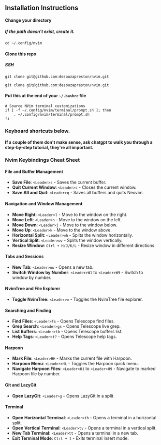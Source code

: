 ## Installation Instructions

#### Change your directory
##### If the path doesn't exist, create it.
```
cd ~/.config/nvim
```

#### Clone this repo
##### SSH
```
git clone git@github.com:desouzapreston/nvim.git
```
```
git clone git@github.com:desouzapreston/nvim.git
```

#### Put this at the end of your `~/.bashrc` file
```
# Source NVim terminal customizations
if [ -f ~/.config/nvim/terminal/prompt.sh ]; then
    . ~/.config/nvim/terminal/prompt.sh
fi
```

### Keyboard shortcuts below.
#### If a couple of them don't make sense, ask chatgpt to walk you through a step-by-step tutorial, they're all important.

### Nvim Keybindings Cheat Sheet

#### File and Buffer Management
- **Save File**: `<Leader>s` - Saves the current buffer.
- **Quit Current Window**: `<Leader>c` - Closes the current window.
- **Save All and Quit**: `<Leader>q` - Saves all buffers and quits Neovim.

#### Navigation and Window Management
- **Move Right**: `<Leader>l` - Move to the window on the right.
- **Move Left**: `<Leader>h` - Move to the window on the left.
- **Move Down**: `<Leader>j` - Move to the window below.
- **Move Up**: `<Leader>k` - Move to the window above.
- **Horizontal Split**: `<Leader>wh` - Splits the window horizontally.
- **Vertical Split**: `<Leader>wv` - Splits the window vertically.
- **Resize Window**: `Ctrl + H/J/K/L` - Resize window in different directions.

#### Tabs and Sessions
- **New Tab**: `<Leader>nw` - Opens a new tab.
- **Switch Window by Number**: `<Leader>W1` to `<Leader>W9` - Switch to window by number.

#### NvimTree and File Explorer
- **Toggle NvimTree**: `<Leader>m` - Toggles the NvimTree file explorer.

#### Searching and Finding
- **Find Files**: `<Leader>fs` - Opens Telescope find files.
- **Grep Search**: `<Leader>gs` - Opens Telescope live grep.
- **List Buffers**: `<Leader>tb` - Opens Telescope buffers list.
- **Help Tags**: `<Leader>t?` - Opens Telescope help tags.

#### Harpoon
- **Mark File**: `<Leader>HH` - Marks the current file with Harpoon.
- **Harpoon Menu**: `<Leader>HL` - Toggles the Harpoon quick menu.
- **Navigate Harpoon Files**: `<Leader>H1` to `<Leader>H9` - Navigate to marked Harpoon file by number.

#### Git and LazyGit
- **Open LazyGit**: `<Leader>g` - Opens LazyGit in a split.

#### Terminal
- **Open Horizontal Terminal**: `<Leader>th` - Opens a terminal in a horizontal split.
- **Open Vertical Terminal**: `<Leader>tv` - Opens a terminal in a vertical split.
- **New Tab Terminal**: `<Leader>tt` - Opens a terminal in a new tab.
- **Exit Terminal Mode**: `Ctrl + t` - Exits terminal insert mode.

